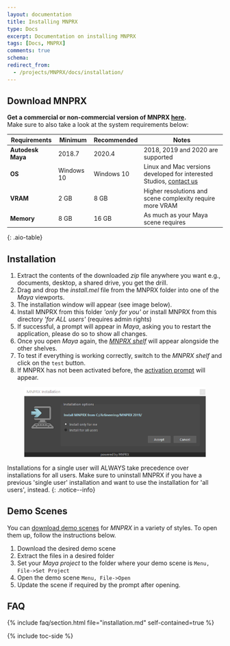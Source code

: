 ```yaml
---
layout: documentation
title: Installing MNPRX
type: Docs
excerpt: Documentation on installing MNPRX
tags: [Docs, MNPRX]
comments: true
schema:
redirect_from:
  - /projects/MNPRX/docs/installation/
---
```


## Download MNPRX
**Get a commercial or non-commercial version of MNPRX [here](/software/MNPRX/#getit).**  
Make sure to also take a look at the system requirements below:

| Requirements      | Minimum    | Recommended | Notes                                                                                   |
|-------------------|------------|-------------|-----------------------------------------------------------------------------------------|
| **Autodesk Maya** | 2018.7     | 2020.4      | 2018, 2019 and 2020 are supported                                                       |
| **OS**            | Windows 10 | Windows 10  | Linux and Mac versions developed for interested Studios, [contact us](/agency/#contact) |
| **VRAM**          | 2 GB       | 8 GB        | Higher resolutions and scene complexity require more VRAM                               |
| **Memory**        | 8 GB       | 16 GB       | As much as your Maya scene requires                                                     |
{: .aio-table}

## Installation
1. Extract the contents of the downloaded _zip_ file anywhere you want e.g., documents, desktop, a shared drive, you get the drill.
1. Drag and drop the _install.mel_ file from the MNPRX folder into one of the _Maya_ viewports.
1. The installation window will appear (see image below).
1. Install MNPRX from this folder _'only for you'_ or install MNPRX from this directory _'for ALL users'_ (requires admin rights)
1. If successful, a prompt will appear in _Maya_, asking you to restart the application, please do so to show all changes.
1. Once you open _Maya_ again, the [_MNPRX shelf_](../shelf) will appear alongside the other shelves.
1. To test if everything is working correctly, switch to the _MNPRX shelf_ and click on the `test` button.
1. If MNPRX has not been activated before, the [activation prompt](/software/MNPRX/docs/licensing/#activating-a-license) will appear.

<figure class="pull-center">
  <img src="/images/MNPRX/installation-plain.png" alt="MNPRX Installation">
</figure>

Installations for a single user will ALWAYS take precedence over installations for all users. Make sure to uninstall MNPRX if you have a previous 'single user' installation and want to use the installation for 'all users', instead.
{: .notice--info}

## Demo Scenes
You can [download demo scenes](/software/MNPRX/demo-scenes) for _MNPRX_ in a variety of styles. To open them up, follow the instructions below.
1. Download the desired demo scene
1. Extract the files in a desired folder
1. Set your _Maya project_ to the folder where your demo scene is `Menu, File->Set Project`
1. Open the demo scene `Menu, File->Open`
1. Update the scene if required by the prompt after opening.

## FAQ
{% include faq/section.html file="installation.md" self-contained=true %}

{% include toc-side %}
